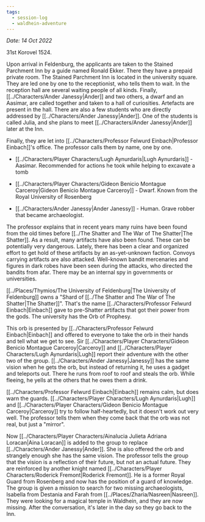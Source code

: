```yaml
---
tags:
  - session-log
  - waldhein-adventure
---
```

*Date: 14 Oct 2022*

31st Korovel 1524.

Upon arrival in Feldenburg, the applicants are taken to the Stained Parchment Inn by a guide named Ronald Ekker. There they have a prepaid private room. The Stained Parchment Inn is located in the university square. They are led one by one to the receptionist, who tells them to wait. In the reception hall are several waiting people of all kinds. Finally, [[../Characters/Ander Janessy|Ander]] and two others, a dwarf and an Aasimar, are called together and taken to a hall of curiosities. Artefacts are present in the hall. There are also a few students who are directly addressed by [[../Characters/Ander Janessy|Ander]]. One of the students is called Julia, and she plans to meet [[../Characters/Ander Janessy|Ander]] later at the Inn.

Finally, they are let into [[../Characters/Professor Felwurd Einbach|Professor Einbach]]'s office. The professor calls them by name, one by one.

- [[../Characters/Player Characters/Lugh Aynurdaris|Lugh Aynurdaris]] - Aasimar. Recommended for actions he took while helping to excavate a tomb

- [[../Characters/Player Characters/Gideon Benicio Montague Carceroy|Gideon Benicio Montague Carceroy]] - Dwarf. Known from the Royal University of Rosenberg

- [[../Characters/Ander Janessy|Ander Janessy]] - Human. Grave robber that became archaeologist.

The professor explains that in recent years many ruins have been found from the old times before [[../The Shatter and The War of The Shatter|The Shatter]]. As a result, many artifacts have also been found. These can be potentially very dangerous. Lately, there has been a clear and organized effort to get hold of these artifacts by an as-yet-unknown faction. Convoys carrying artifacts are also attacked. Well-known bandit mercenaries and figures in dark robes have been seen during the attacks, who directed the bandits from afar. There may be an internal spy in governments or universities.

[[../Places/Thymios/The University of Feldenburg|The University of Feldenburg]] owns a "Shard of [[../The Shatter and The War of The Shatter|The Shatter]]". That's the name [[../Characters/Professor Felwurd Einbach|Einbach]] gave to pre-Shatter artifacts that got their power from the gods. The university has the Orb of Prophesy.

This orb is presented by [[../Characters/Professor Felwurd Einbach|Einbach]] and offered to everyone to take the orb in their hands and tell what we get to see. Sir [[../Characters/Player Characters/Gideon Benicio Montague Carceroy|Carceroy]] and [[../Characters/Player Characters/Lugh Aynurdaris|Lugh]] report their adventure with the other two of the group. [[../Characters/Ander Janessy|Janessy]] has the same vision when he gets the orb, but instead of returning it, he uses a gadget and teleports out. There he runs from roof to roof and steals the orb. While fleeing, he yells at the others that he owes them a drink.

[[../Characters/Professor Felwurd Einbach|Einbach]] remains calm, but does warn the guards. [[../Characters/Player Characters/Lugh Aynurdaris|Lugh]] and [[../Characters/Player Characters/Gideon Benicio Montague Carceroy|Carceroy]] try to follow half-heartedly, but it doesn't work out very well. The professor tells them when they come back that the orb was not real, but just a "mirror".

Now [[../Characters/Player Characters/Ainalucia Julieta Adriana Loracan|Aina Loracan]] is added to the group to replace [[../Characters/Ander Janessy|Ander]]. She is also offered the orb and strangely enough she has the same vision. The professor tells the group that the vision is a reflection of their future, but not an actual future. They are reinforced by another knight named [[../Characters/Player Characters/Roderick Fremont|Roderick Fremont]]. He is a former Royal Guard from Rosenberg and now has the position of a guard of knowledge. The group is given a mission to search for two missing archaeologists, Isabella from Destania and Farah from [[../Places/Zharia/Nasreen|Nasreen]]. They were looking for a magical temple in Waldhein, and they are now missing. After the conversation, it's later in the day so they go back to the Inn.
